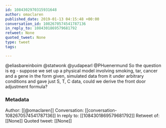 ```yaml
---
id: 1084302970315931648
author: omaclaren
published_date: 2019-01-13 04:15:48 +00:00
conversation_id: 1082670574541787136
in_reply_to: 1084301869579681792
retweet: None
quoted_tweet: None
type: tweet
tags:

---
```


@eliasbareinboim @statwonk @yudapearl @PHuenermund So the question is eg - suppose we set up a physical model involving smoking, tar, cancer and a gene in the form given, simulated data from it under arbitrary conditions and gave just S, T, C data, could we derive the front door adjustment formula?

### Metadata

Author: [[@omaclaren]]
Conversation: [[conversation-1082670574541787136]]
In reply to: [[1084301869579681792]]
Retweet of: [[None]]
Quoted tweet: [[None]]
